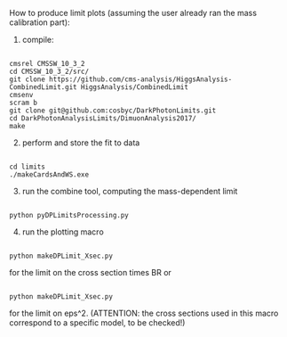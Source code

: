 How to produce limit plots (assuming the user already ran the mass calibration part):

1) compile:
<pre><code>
cmsrel CMSSW_10_3_2
cd CMSSW_10_3_2/src/
git clone https://github.com/cms-analysis/HiggsAnalysis-CombinedLimit.git HiggsAnalysis/CombinedLimit
cmsenv
scram b
git clone git@github.com:cosbyc/DarkPhotonLimits.git
cd DarkPhotonAnalysisLimits/DimuonAnalysis2017/
make
</code></pre>

2) perform and store the fit to data
<pre><code>
cd limits
./makeCardsAndWS.exe 
</code></pre>

3) run the combine tool, computing the mass-dependent limit
<pre><code>
python pyDPLimitsProcessing.py <year>
</code></pre>

4) run the plotting macro
<pre><code>
python makeDPLimit_Xsec.py <year>
</code></pre>
for the limit on the cross section times BR
or

<pre><code>
python makeDPLimit_Xsec.py <year>
</code></pre>
for the limit on eps^2. (ATTENTION: the cross sections used in this macro correspond to a specific model, to be checked!)
